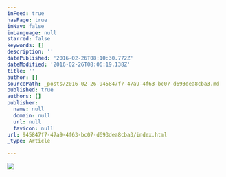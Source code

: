 ```yaml
---
inFeed: true
hasPage: true
inNav: false
inLanguage: null
starred: false
keywords: []
description: ''
datePublished: '2016-02-26T08:10:30.772Z'
dateModified: '2016-02-26T08:06:19.138Z'
title: ''
author: []
sourcePath: _posts/2016-02-26-945847f7-47a9-4f63-bc07-d693dea8cba3.md
published: true
authors: []
publisher:
  name: null
  domain: null
  url: null
  favicon: null
url: 945847f7-47a9-4f63-bc07-d693dea8cba3/index.html
_type: Article

---
```

![](https://the-grid-user-content.s3-us-west-2.amazonaws.com/7dc1b2cc-a4c0-43ad-a26f-3d3d483739a3.png)